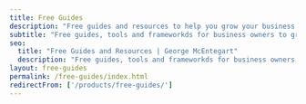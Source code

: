 ```yaml
---
title: Free Guides
description: "Free guides and resources to help you grow your business."
subtitle: "Free guides, tools and frameworkds for business owners to grow their business."
seo:
  title: "Free Guides and Resources | George McEntegart"
  description: "Free guides, tools and frameworkds for business owners to grow their business."
layout: free-guides
permalink: /free-guides/index.html
redirectFrom: ['/products/free-guides/']
---
```


